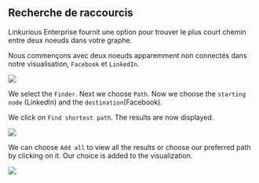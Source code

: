 ## Recherche de raccourcis

Linkurious Enterprise fournit une option pour trouver le plus court chemin entre deux noeuds dans votre graphe. 

Nous commençons avec deux noeuds apparemment non connectés dans notre visualisation, ```Facebook``` et ```LinkedIn```.

![](LI_FB.png)

We select the ```Finder```. Next we choose ```Path```. 
Now we choose the ```starting node``` (LinkedIn) and the ```destination```(Facebook).


We click on ```Find shortest path```. The results are now displayed.

![](Shortest.png)

We can choose ```Add all``` to view all the results or choose our preferred path by clicking on it. Our choice is added to the visualization.


![](AllLinks.png)